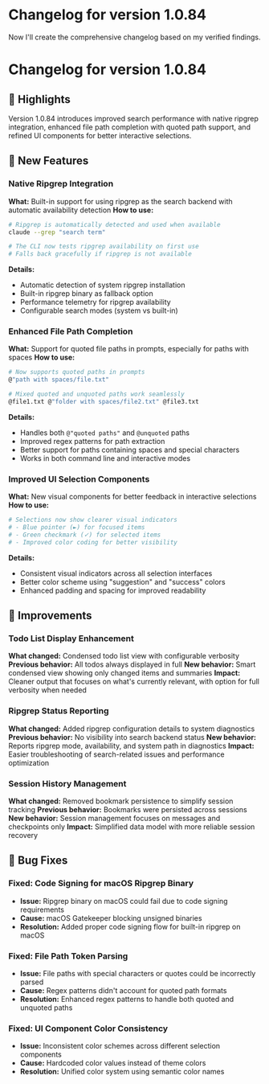 # Changelog for version 1.0.84

Now I'll create the comprehensive changelog based on my verified findings.

# Changelog for version 1.0.84

## 🎯 Highlights
Version 1.0.84 introduces improved search performance with native ripgrep integration, enhanced file path completion with quoted path support, and refined UI components for better interactive selections.

## 🚀 New Features

### Native Ripgrep Integration
**What:** Built-in support for using ripgrep as the search backend with automatic availability detection
**How to use:**
```bash
# Ripgrep is automatically detected and used when available
claude --grep "search term" 

# The CLI now tests ripgrep availability on first use
# Falls back gracefully if ripgrep is not available
```
**Details:**
- Automatic detection of system ripgrep installation
- Built-in ripgrep binary as fallback option
- Performance telemetry for ripgrep availability
- Configurable search modes (system vs built-in)

### Enhanced File Path Completion
**What:** Support for quoted file paths in prompts, especially for paths with spaces
**How to use:**
```bash
# Now supports quoted paths in prompts
@"path with spaces/file.txt"

# Mixed quoted and unquoted paths work seamlessly
@file1.txt @"folder with spaces/file2.txt" @file3.txt
```
**Details:**
- Handles both `@"quoted paths"` and `@unquoted` paths
- Improved regex patterns for path extraction
- Better support for paths containing spaces and special characters
- Works in both command line and interactive modes

### Improved UI Selection Components  
**What:** New visual components for better feedback in interactive selections
**How to use:**
```bash
# Selections now show clearer visual indicators
# - Blue pointer (►) for focused items
# - Green checkmark (✓) for selected items
# - Improved color coding for better visibility
```
**Details:**
- Consistent visual indicators across all selection interfaces
- Better color scheme using "suggestion" and "success" colors
- Enhanced padding and spacing for improved readability

## 💪 Improvements

### Todo List Display Enhancement
**What changed:** Condensed todo list view with configurable verbosity
**Previous behavior:** All todos always displayed in full
**New behavior:** Smart condensed view showing only changed items and summaries
**Impact:** Cleaner output that focuses on what's currently relevant, with option for full verbosity when needed

### Ripgrep Status Reporting
**What changed:** Added ripgrep configuration details to system diagnostics
**Previous behavior:** No visibility into search backend status
**New behavior:** Reports ripgrep mode, availability, and system path in diagnostics
**Impact:** Easier troubleshooting of search-related issues and performance optimization

### Session History Management
**What changed:** Removed bookmark persistence to simplify session tracking
**Previous behavior:** Bookmarks were persisted across sessions
**New behavior:** Session management focuses on messages and checkpoints only
**Impact:** Simplified data model with more reliable session recovery

## 🐛 Bug Fixes

### Fixed: Code Signing for macOS Ripgrep Binary
- **Issue:** Ripgrep binary on macOS could fail due to code signing requirements
- **Cause:** macOS Gatekeeper blocking unsigned binaries
- **Resolution:** Added proper code signing flow for built-in ripgrep on macOS

### Fixed: File Path Token Parsing
- **Issue:** File paths with special characters or quotes could be incorrectly parsed
- **Cause:** Regex patterns didn't account for quoted path formats
- **Resolution:** Enhanced regex patterns to handle both quoted and unquoted paths

### Fixed: UI Component Color Consistency
- **Issue:** Inconsistent color schemes across different selection components
- **Cause:** Hardcoded color values instead of theme colors
- **Resolution:** Unified color system using semantic color names
